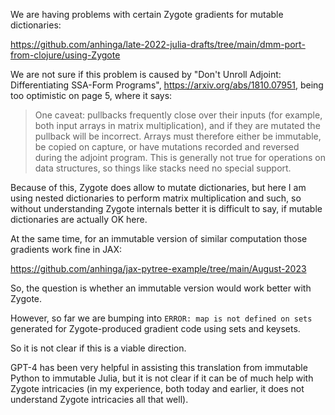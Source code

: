 We are having problems with certain Zygote gradients for mutable dictionaries:

https://github.com/anhinga/late-2022-julia-drafts/tree/main/dmm-port-from-clojure/using-Zygote

We are not sure if this problem is caused by
"Don't Unroll Adjoint: Differentiating SSA-Form Programs", https://arxiv.org/abs/1810.07951,
being too optimistic on page 5, where it says:

>One caveat: pullbacks frequently close over their inputs
(for example, both input arrays in matrix multiplication),
and if they are mutated the pullback will be incorrect. Arrays
must therefore either be immutable, be copied on capture,
or have mutations recorded and reversed during the
adjoint program. This is generally not true for operations
on data structures, so things like stacks need no special support.

Because of this, Zygote does allow to mutate dictionaries, but here
I am using nested dictionaries to perform matrix multiplication and such,
so without understanding Zygote internals better it is difficult to say,
if mutable dictionaries are actually OK here.

At the same time, for an immutable version of similar computation 
those gradients work fine in JAX:

https://github.com/anhinga/jax-pytree-example/tree/main/August-2023

So, the question is whether an immutable version would work better with Zygote.

However, so far we are bumping into `ERROR: map is not defined on sets`
generated for Zygote-produced gradient code using sets and keysets.

So it is not clear if this is a viable direction.

GPT-4 has been very helpful in assisting this translation from immutable Python
to immutable Julia, but it is not clear if it can be of much help with
Zygote intricacies (in my experience, both today and earlier, it does not
understand Zygote intricacies all that well).
